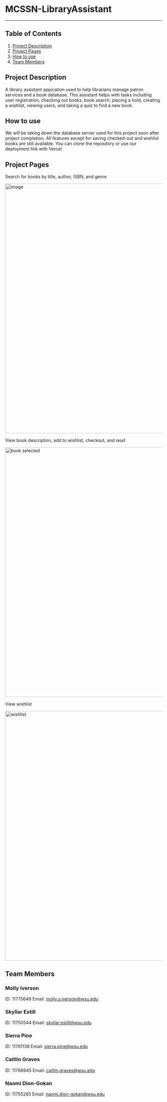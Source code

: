 # MCSSN-LibraryAssistant

***

## Table of Contents
1. [Project Description](#project-description)
2. [Project Pages](#project-pages)
3. [How to use](#how-to-use)
4. [Team Members](#team-members)

## Project Description
A library assistant appication used to help librarians manage patron services and a book database. This assistant helps with tasks including user registration, checking out books, book search, placing a hold, creating a wishlist, viewing users, and taking a quiz to find a new book. 

## How to use
We will be taking down the database server used for this project soon after project completion. All features except for saving checked-out and wishlist books are still available. You can clone the repository or use our deployment link with Vercel.

## Project Pages
Search for books by title, author, ISBN, and genre

<img width="800" alt="image" src="https://user-images.githubusercontent.com/113158597/236047731-894a4c23-435e-4bdc-be33-4fcbd26a83d5.png">

View book description, add to wishlist, checkout, and read

<img width="800" alt="book selected" src="https://user-images.githubusercontent.com/113158597/236047567-14f6cc1d-da89-4fa0-979f-670a10c78d02.png">


View wishlist

<img width="800" alt="wishlist" src="https://user-images.githubusercontent.com/113158597/236047251-cc833f0b-a065-4a8d-aeb9-c31915631238.png">


## Team Members
### Molly Iverson
ID: 11775649
Email: molly.s.iverson@wsu.edu 

### Skyllar Estill 
ID: 11750544
Email: skyllar.estill@wsu.edu

### Sierra Pine
ID: 11761138
Email: sierra.pine@wsu.edu 

### Caitlin Graves
ID: 11768945
Email: caitlin.graves@wsu.edu 

### Naomi Dion-Gokan
ID: 11755265
Email: naomi.dion-gokan@wsu.edu
